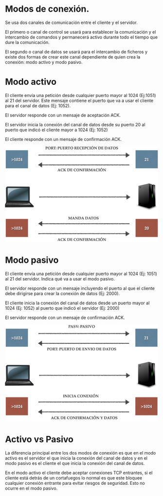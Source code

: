 # Modos de conexión.

Se usa dos canales de comunicación entre el cliente y el servidor.

El primero o canal de control se usará para establecer la comunicación y el intercambio de comandos y permanecerá activo durante todo el tiempo que dure la comunicación.

El segundo o canal de datos se usará para el intercambio de ficheros y existe dos formas de crear este canal dependiente de quien crea la conexión: modo activo y modo pasivo.

# Modo activo

El cliente envía una petición desde cualquier puerto mayor al 1024 (Ej:1051) al 21 del servidor. Este mensaje contiene el puerto que va a usar el cliente para el canal de datos (Ej: 1052).

El servidor responde con un mensaje de aceptación ACK.

El servidor inicia la conexión del canal de datos desde su puerto 20 al puerto que indicó el cliente mayor a 1024 (Ej: 1052) 

El cliente responde con un mensaje de confirmación ACK.

![Activo](img/activo.png)

# Modo pasivo

El cliente envía una petición desde cualquier puerto mayor al 1024 (Ej: 1051) al 21 del servidor. Indica qué va a usar el modo pasivo.

El servidor responde con un mensaje incluyendo el puerto al que el cliente debe dirigirse para crear la conexión de datos (Ej: 2000).

El cliente inicia la conexión del canal de datos desde un puerto mayor al 1024 (Ej: 1052) al puerto que indicó el servidor (Ej: 2000) 

El servidor responde con un mensaje de confirmación ACK.

![Pasivo](img/pasivo.png)

# Activo vs Pasivo

La diferencia principal entre los dos modos de conexión es que en el modo activo es el servidor el que inicia la conexión del canal de datos y en el modo pasivo es el cliente el que inicia la conexión del canal de datos.

En el modo activo el cliente debe aceptar conexiones TCP entrantes, si el cliente está detrás de un cortafuegos lo normal es que este bloquee cualquier conexión entrante para evitar riesgos de seguridad. Esto no ocurre en el modo pasivo.
